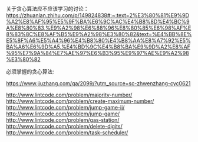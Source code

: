 关于贪心算法应不应该学习的讨论：  
https://zhuanlan.zhihu.com/p/149824838#:~:text=2%E3%80%81%E9%9D%A2%E8%AF%95%E5%9F%BA%E6%9C%AC%E4%B8%8D%E4%BC%9A%E8%80%83,%E9%A2%98%E6%88%96%E8%80%85%E6%98%AF%E8%83%8C%E8%AF%B5%E9%A2%98%E3%80%82&text=%E4%BB%8E%E5%8F%A6%E5%A4%96%E4%B8%80%E4%B8%AA%E8%A7%92%E5%BA%A6%E6%9D%A5,%E4%BD%9C%E4%B8%BA%E9%9D%A2%E8%AF%95%E7%9A%84%E7%AE%97%E6%B3%95%E9%97%AE%E9%A2%98%E3%80%82

必须掌握的贪心算法:  

https://www.jiuzhang.com/qa/2099/?utm_source=sc-zhwenzhang-cyc0621

http://www.lintcode.com/problem/majority-number/  
http://www.lintcode.com/problem/create-maximum-number/  
http://www.lintcode.com/problem/jump-game-ii/  
http://www.lintcode.com/problem/jump-game/  
http://www.lintcode.com/problem/gas-station/  
http://www.lintcode.com/problem/delete-digits/  
http://www.lintcode.com/problem/task-scheduler/  



